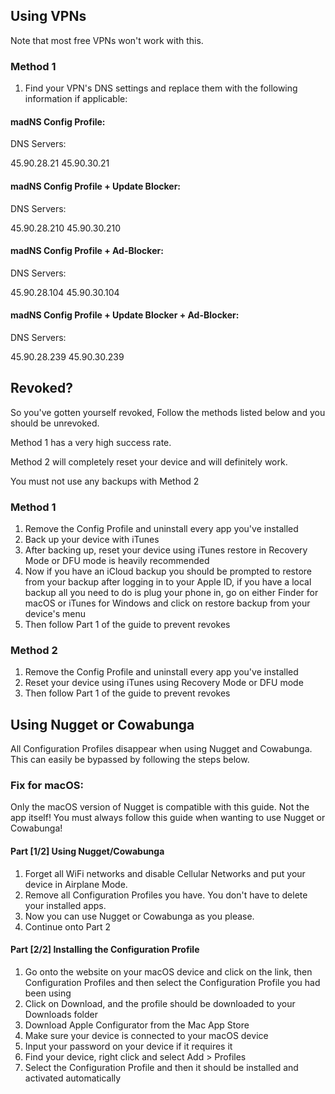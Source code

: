 ## Using VPNs
Note that most free VPNs won't work with this.

### Method 1
1. Find your VPN's DNS settings and replace them with the following information if applicable:

#### madNS Config Profile:
DNS Servers:

45.90.28.21
45.90.30.21

#### madNS Config Profile + Update Blocker:
DNS Servers:

45.90.28.210
45.90.30.210

#### madNS Config Profile + Ad-Blocker:
DNS Servers:

45.90.28.104
45.90.30.104

#### madNS Config Profile + Update Blocker + Ad-Blocker:
DNS Servers:

45.90.28.239
45.90.30.239

## Revoked?
So you've gotten yourself revoked, Follow the methods listed below and you should be unrevoked.

Method 1 has a very high success rate.

Method 2 will completely reset your device and will definitely work.

You must not use any backups with Method 2

### Method 1
1. Remove the Config Profile and uninstall every app you've installed
2. Back up your device with iTunes
3. After backing up, reset your device using iTunes restore in Recovery Mode or DFU mode is heavily recommended
5. Now if you have an iCloud backup you should be prompted to restore from your backup after logging in to your Apple ID, if you have a local backup all you need to do is plug your phone in, go on either Finder for macOS or iTunes for Windows and click on restore backup from your device's menu
6. Then follow Part 1 of the guide to prevent revokes

### Method 2
1. Remove the Config Profile and uninstall every app you've installed
2. Reset your device using iTunes using Recovery Mode or DFU mode
3. Then follow Part 1 of the guide to prevent revokes


## Using Nugget or Cowabunga
All Configuration Profiles disappear when using Nugget and Cowabunga. This can easily be bypassed by following the steps below.

### Fix for macOS:
Only the macOS version of Nugget is compatible with this guide. Not the app itself! You must always follow this guide when wanting to use Nugget or Cowabunga!

#### Part [1/2] Using Nugget/Cowabunga
1. Forget all WiFi networks and disable Cellular Networks and put your device in Airplane Mode.
2. Remove all Configuration Profiles you have. You don't have to delete your installed apps.
3. Now you can use Nugget or Cowabunga as you please.
4. Continue onto Part 2


#### Part [2/2] Installing the Configuration Profile
1. Go onto the website on your macOS device and click on the link, then Configuration Profiles and then select the Configuration Profile you had been using
2. Click on Download, and the profile should be downloaded to your Downloads folder
6. Download Apple Configurator from the Mac App Store
7. Make sure your device is connected to your macOS device
8. Input your password on your device if it requires it
9. Find your device, right click and select Add > Profiles
10. Select the Configuration Profile and then it should be installed and activated automatically

